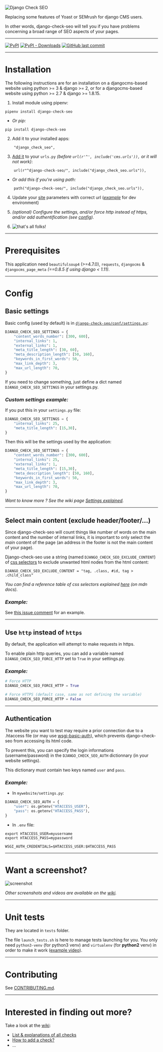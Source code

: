![Django Check SEO](https://user-images.githubusercontent.com/45763865/69130297-8def1800-0ab0-11ea-8e3f-973e0f97a080.png)

Replacing some features of Yoast or SEMrush for django CMS users.

In other words, django-check-seo will tell you if you have problems concerning a broad range of SEO aspects of your pages.

----

[![PyPI](https://img.shields.io/pypi/v/django-check-seo?color=%232a2)](https://pypi.org/project/django-check-seo/) [![PyPI - Downloads](https://img.shields.io/pypi/dm/django-check-seo?color=%232a2)](https://pypi.org/project/django-check-seo/) [![GitHub last commit](https://img.shields.io/github/last-commit/kapt-labs/django-check-seo)](https://github.com/kapt-labs/django-check-seo)

----

# Installation

The following instructions are for an installation on a djangocms-based website using python >= 3 & django >= 2, or for a djangocms-based website using python >= 2.7 & django >= 1.8.15.

 1. Install module using pipenv:
 ```
 pipenv install django-check-seo
 ```
 * *Or pip:*
 ```
 pip install django-check-seo
 ```
 2. Add it to your installed apps:
 ```
     "django_check_seo",
 ```
 3. [Add it](https://user-images.githubusercontent.com/45763865/72879105-83453f00-3cfc-11ea-8f1f-933ce7af4964.png) to your `urls.py` *(before `url(r'^', include('cms.urls')),` or it will not work)*:
 ```
     url(r"^django-check-seo/", include("django_check_seo.urls")),
 ```
 * *Or add this if you're using path:*
 ```
     path("django-check-seo/", include("django_check_seo.urls")),
 ```
 4. Update your [site](https://i.imgur.com/pNRsKs7.png) parameters with correct url (*[example](https://i.imgur.com/IedF3xE.png)* for dev environment)

 5. *(optional) Configure the settings, and/or force http instead of https, and/or add authentification (see [config](#config)).*

 6. ![that's all folks!](https://i.imgur.com/o2Tcd2E.png)

----

# Prerequisites

This application need `beautifulsoup4` (>=4.7.0), `requests`, `djangocms` & `djangocms_page_meta` *(==0.8.5 if using django < 1.11)*.

----

# Config

## Basic settings

Basic config (used by default) is in [`django-check-seo/conf/settings.py`](https://github.com/kapt-labs/django-check-seo/blob/master/django_check_seo/conf/settings.py#L5-L15):
```python
DJANGO_CHECK_SEO_SETTINGS = {
    "content_words_number": [300, 600],
    "internal_links": 1,
    "external_links": 1,
    "meta_title_length": [30, 60],
    "meta_description_length": [50, 160],
    "keywords_in_first_words": 50,
    "max_link_depth": 3,
    "max_url_length": 70,
}
```

If you need to change something, just define a dict named `DJANGO_CHECK_SEO_SETTINGS` in your settings.py.

### *Custom settings example:*

If you put this in your `settings.py` file:

```python
DJANGO_CHECK_SEO_SETTINGS = {
    "internal_links": 25,
    "meta_title_length": [15,30],
}
```

Then this will be the settings used by the application:

```python
DJANGO_CHECK_SEO_SETTINGS = {
    "content_words_number": [300, 600],
    "internal_links": 25,
    "external_links": 1,
    "meta_title_length": [15,30],
    "meta_description_length": [50, 160],
    "keywords_in_first_words": 50,
    "max_link_depth": 3,
    "max_url_length": 70,
}
```

*Want to know more ? See the wiki page [Settings explained](https://github.com/kapt-labs/django-check-seo/wiki/Settings-explained).*

----

## Select main content (exclude header/footer/...)

Since django-check-seo will count things like number of words on the main content and the number of internal links, it is important to only select the *main* content of the page (an address in the footer is not the main content of your page).

Django-check-seo use a string (named `DJANGO_CHECK_SEO_EXCLUDE_CONTENT`) of [css selectors](https://developer.mozilla.org/en-US/docs/Web/CSS/CSS_Selectors) to exclude unwanted html nodes from the html content:

```
DJANGO_CHECK_SEO_EXCLUDE_CONTENT = "tag, .class, #id, tag > .child_class"
```

*You can find a reference table of css selectors explained [here](https://developer.mozilla.org/en-US/docs/Learn/CSS/Building_blocks/Selectors#Reference_table_of_selectors) (on mdn docs).*

### *Example:*

See [this issue comment](https://github.com/kapt-labs/django-check-seo/issues/35#issuecomment-593429870) for an example.

----

## Use `http` instead of `https`

By default, the application will attempt to make requests in https.

To enable plain http queries, you can add a variable named `DJANGO_CHECK_SEO_FORCE_HTTP` set to `True` in your settings.py.

### *Example:*

```python
# Force HTTP
DJANGO_CHECK_SEO_FORCE_HTTP = True

# Force HTTPS (default case, same as not defining the variable)
DJANGO_CHECK_SEO_FORCE_HTTP = False
```

----

## Authentication

The website you want to test may require a prior connection due to a .htaccess file (or may use [wsgi-basic-auth](https://github.com/mvantellingen/wsgi-basic-auth)), which prevents django-check-seo from accessing its html code.

To prevent this, you can specify the login informations (username/password) in the `DJANGO_CHECK_SEO_AUTH` dictionnary (in your website settings).

This dictionary must contain two keys named `user` and `pass`.

### *Example:*

 * In `mywebsite/settings.py`:
 ```python
 DJANGO_CHECK_SEO_AUTH = {
     "user": os.getenv("HTACCESS_USER"),
     "pass": os.getenv("HTACCESS_PASS"),
 }
 ```

 * In `.env` file:
 ```
 export HTACCESS_USER=myusername
 export HTACCESS_PASS=mypassword

 WSGI_AUTH_CREDENTIALS=$HTACCESS_USER:$HTACCESS_PASS
 ```

----

# Want a screenshot?

![screenshot](https://i.imgur.com/hJGDvtw.png)

*Other screenshots and videos are available on the [wiki](https://github.com/kapt-labs/django-check-seo/wiki/Medias).*

----

# Unit tests

They are located in `tests` folder.

The file `launch_tests.sh` is here to manage tests launching for you. You only need `python3-venv` (for python3 venv) and `virtualenv` (for **python2** venv) in order to make it work ([example video](https://up.l3m.in/files/1584462369-launch_tests.webm)).

----

# Contributing

See [CONTRIBUTING.md](CONTRIBUTING.md).

----

# Interested in finding out more?

Take a look at the [wiki](https://github.com/kapt-labs/django-check-seo/wiki/):

 * [List & explanations of all checks](https://github.com/kapt-labs/django-check-seo/wiki/Description-of-the-checks)
 * [How to add a check?](https://github.com/kapt-labs/django-check-seo/wiki/How-to-add-a-check%3F)
 * ...
